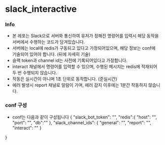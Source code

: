 # slack_interactive

### Info
- 본 레포는 Slack으로 서버와 통신하여 유저가 정해진 명령어를 입력시 해당 동작을 서버에서 수행하는 코드가 담겨있습니다.
- 서버에는 local에 redis가 구동되고 있다고 가정되어있으며, 해당 정보는 conf에 기술되어 있어야 합니다. (뒤에 자세히 기술)
- 슬랙 token과 channel id는 사전에 기록되어있다고 가정합니다.
- interact 채널에서 명령어를 입력할 수 있으며, 수행된 메시지는 redis에 적재되어 두 번 수행되지 않습니다.
- 작동은 실시간이 아니며 1초 단위로 동작합니다. (준실시간)
- 에러 발생시 report 채널로 알람이 가며, 에러 감지 이후에는 1분간 작동하지 않습니다.

### conf 구성
- conf는 다음과 같이 구성됩니다
{
  "slack_bot_token": "",
  "redis":{
    "host": "",
    "port": "",
    "db":""
  },
  "slack_channel_ids": {
    "general": "",
    "report": "",
    "interact": ""
  }

}

### 
